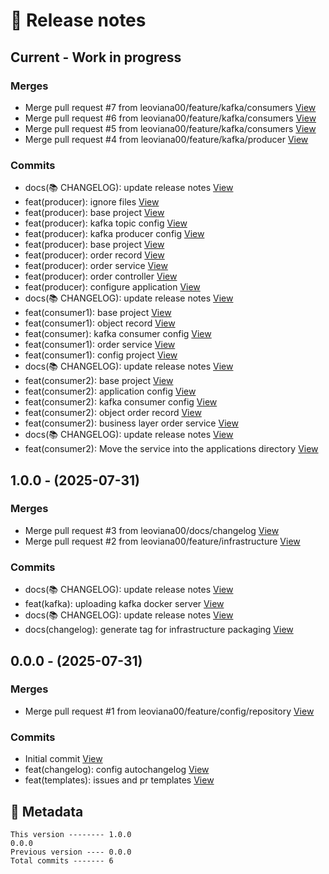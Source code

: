 # 🎁 Release notes

## Current - Work in progress
### Merges
*  Merge pull request #7 from leoviana00/feature/kafka/consumers [View](https://github.com/leoviana00/lab-kafka-spring/commits/41ed561465f2678ba0a0fdb19612f1b74d00b90f)
*  Merge pull request #6 from leoviana00/feature/kafka/consumers [View](https://github.com/leoviana00/lab-kafka-spring/commits/50264a7ce644ae2084a185807860c1bbf3a7bd8d)
*  Merge pull request #5 from leoviana00/feature/kafka/consumers [View](https://github.com/leoviana00/lab-kafka-spring/commits/723082c9914801ed3e89184d18377bc2af2f27b8)
*  Merge pull request #4 from leoviana00/feature/kafka/producer [View](https://github.com/leoviana00/lab-kafka-spring/commits/65d522a5833e314ea321e508d266b8cd8b6a5ee8)
### Commits
*  docs(📚 CHANGELOG): update release notes [View](https://github.com/leoviana00/lab-kafka-spring/commits/2d3b3c369dd9794eb840959159415664d153ea83)
*  feat(producer): ignore files [View](https://github.com/leoviana00/lab-kafka-spring/commits/ec16fd4200b7c4f77ce3302499539f14e59b27e4)
*  feat(producer): base project [View](https://github.com/leoviana00/lab-kafka-spring/commits/d792938e6de7281e62dcad41bf217ea28cb35a4c)
*  feat(producer): kafka topic config [View](https://github.com/leoviana00/lab-kafka-spring/commits/c2e19df83cd2c0c2d7655b79a3a1ba37e91dc24b)
*  feat(producer): kafka producer config [View](https://github.com/leoviana00/lab-kafka-spring/commits/86d5f0a77474841ba630d44904fd7a624b2ba65c)
*  feat(producer): base project [View](https://github.com/leoviana00/lab-kafka-spring/commits/3f20b80fa02ce106811cca9a9432798239378d57)
*  feat(producer): order record [View](https://github.com/leoviana00/lab-kafka-spring/commits/6ac414d60c2f58ae0fb13c4741786780d129fcbf)
*  feat(producer): order service [View](https://github.com/leoviana00/lab-kafka-spring/commits/08a3f7ebe44fa6bdbfa79a66829eec5b396399ed)
*  feat(producer): order controller [View](https://github.com/leoviana00/lab-kafka-spring/commits/1a0e206cdd43dadc4d1f829e3364cac9525815ca)
*  feat(producer): configure application [View](https://github.com/leoviana00/lab-kafka-spring/commits/e7b5dfdd5deb13b4b236cb6b838919d7bd82a109)
*  docs(📚 CHANGELOG): update release notes [View](https://github.com/leoviana00/lab-kafka-spring/commits/1cbd95a6e8701a5c4dce13f5c5f82315c6e825ae)
*  feat(consumer1): base project [View](https://github.com/leoviana00/lab-kafka-spring/commits/f96d07d5e6848ad6164a319dbcce810279ff0e98)
*  feat(consumer1): object record [View](https://github.com/leoviana00/lab-kafka-spring/commits/ddccf0d93804c0e8becf3f1733fe517367a0f4ae)
*  feat(consumer): kafka consumer config [View](https://github.com/leoviana00/lab-kafka-spring/commits/17efc48103094ff2ed46fd6df85370beac435d8f)
*  feat(consumer1): order service [View](https://github.com/leoviana00/lab-kafka-spring/commits/8981067a4bbb08b44827bc1d340dac3c2b29c05c)
*  feat(consumer1): config project [View](https://github.com/leoviana00/lab-kafka-spring/commits/c0988a3ca943d909e2d65849c1175f5262dfde34)
*  docs(📚 CHANGELOG): update release notes [View](https://github.com/leoviana00/lab-kafka-spring/commits/3414b7593f7cb4b065bc5ca5b808631299f96f08)
*  feat(consumer2): base project [View](https://github.com/leoviana00/lab-kafka-spring/commits/99d9e3c7d78f7698eab5ef0a46e052de0c869ab6)
*  feat(consumer2): application config [View](https://github.com/leoviana00/lab-kafka-spring/commits/37c7b1b2e001cd221ecdd87c217ef40b65435bc6)
*  feat(consumer2): kafka consumer config [View](https://github.com/leoviana00/lab-kafka-spring/commits/b04b4cb9c2a19de9d96018d8bc5c633fc00e2ac0)
*  feat(consumer2): object order record [View](https://github.com/leoviana00/lab-kafka-spring/commits/d2888600e71ead2413df2f9c1438509441283795)
*  feat(consumer2): business layer order service [View](https://github.com/leoviana00/lab-kafka-spring/commits/55e652e139c9507cb32b3d989a9ae354ca743506)
*  docs(📚 CHANGELOG): update release notes [View](https://github.com/leoviana00/lab-kafka-spring/commits/a70c80dafe6de2ad0b716b80c34ee38e35386943)
*  feat(consumer2): Move the service into the applications directory [View](https://github.com/leoviana00/lab-kafka-spring/commits/792dabdd56cd17eb7202522534ee9edefc137bfa)



## 1.0.0 - (2025-07-31)
### Merges
*  Merge pull request #3 from leoviana00/docs/changelog [View](https://github.com/leoviana00/lab-kafka-spring/commits/1710f21aa4b6e4e8e7735a3d3a80dad5a95879d7)
*  Merge pull request #2 from leoviana00/feature/infrastructure [View](https://github.com/leoviana00/lab-kafka-spring/commits/d83584faaea395503d84c34bd226bc99a8841301)
### Commits
*  docs(📚 CHANGELOG): update release notes [View](https://github.com/leoviana00/lab-kafka-spring/commits/67bc1afa0eaf614ca09bd053276df2f7d5b6d76f)
*  feat(kafka): uploading kafka docker server [View](https://github.com/leoviana00/lab-kafka-spring/commits/59bd35830db56133c057d0e14880178a032c0b59)
*  docs(📚 CHANGELOG): update release notes [View](https://github.com/leoviana00/lab-kafka-spring/commits/8c30f244bd8320064755ad7ca1b781c89dc8c17e)
*  docs(changelog): generate tag for infrastructure packaging [View](https://github.com/leoviana00/lab-kafka-spring/commits/81cb0ee60c2f5e2ad663a47c76a9c26962797d73)



## 0.0.0 - (2025-07-31)
### Merges
*  Merge pull request #1 from leoviana00/feature/config/repository [View](https://github.com/leoviana00/lab-kafka-spring/commits/612a305987c8fe4cedfbef13580f230f8c583717)
### Commits
*  Initial commit [View](https://github.com/leoviana00/lab-kafka-spring/commits/eaf918b7363c449b2fedd9d2281985d11923338c)
*  feat(changelog): config autochangelog [View](https://github.com/leoviana00/lab-kafka-spring/commits/d3bee1d33a7ed208e3d096958c510e5f67b60fda)
*  feat(templates): issues and pr templates [View](https://github.com/leoviana00/lab-kafka-spring/commits/e5b581e0119dc4c31cd4e1152fcaf73a4c1ffc64)
## 📝 Metadata
```
This version -------- 1.0.0
0.0.0
Previous version ---- 0.0.0
Total commits ------- 6
```
